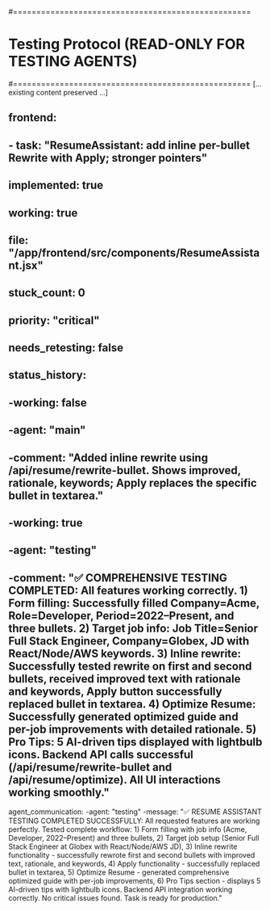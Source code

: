 #===================================================
# Testing Protocol (READ-ONLY FOR TESTING AGENTS)
#===================================================
[... existing content preserved ...]

## frontend:
##   - task: "ResumeAssistant: add inline per-bullet Rewrite with Apply; stronger pointers"
##     implemented: true
##     working: true
##     file: "/app/frontend/src/components/ResumeAssistant.jsx"
##     stuck_count: 0
##     priority: "critical"
##     needs_retesting: false
##     status_history:
##         -working: false
##         -agent: "main"
##         -comment: "Added inline rewrite using /api/resume/rewrite-bullet. Shows improved, rationale, keywords; Apply replaces the specific bullet in textarea."
##         -working: true
##         -agent: "testing"
##         -comment: "✅ COMPREHENSIVE TESTING COMPLETED: All features working correctly. 1) Form filling: Successfully filled Company=Acme, Role=Developer, Period=2022–Present, and three bullets. 2) Target job info: Job Title=Senior Full Stack Engineer, Company=Globex, JD with React/Node/AWS keywords. 3) Inline rewrite: Successfully tested rewrite on first and second bullets, received improved text with rationale and keywords, Apply button successfully replaced bullet in textarea. 4) Optimize Resume: Successfully generated optimized guide and per-job improvements with detailed rationale. 5) Pro Tips: 5 AI-driven tips displayed with lightbulb icons. Backend API calls successful (/api/resume/rewrite-bullet and /api/resume/optimize). All UI interactions working smoothly."

agent_communication:
    -agent: "testing"
    -message: "✅ RESUME ASSISTANT TESTING COMPLETED SUCCESSFULLY: All requested features are working perfectly. Tested complete workflow: 1) Form filling with job info (Acme, Developer, 2022–Present) and three bullets, 2) Target job setup (Senior Full Stack Engineer at Globex with React/Node/AWS JD), 3) Inline rewrite functionality - successfully rewrote first and second bullets with improved text, rationale, and keywords, 4) Apply functionality - successfully replaced bullet in textarea, 5) Optimize Resume - generated comprehensive optimized guide with per-job improvements, 6) Pro Tips section - displays 5 AI-driven tips with lightbulb icons. Backend API integration working correctly. No critical issues found. Task is ready for production."